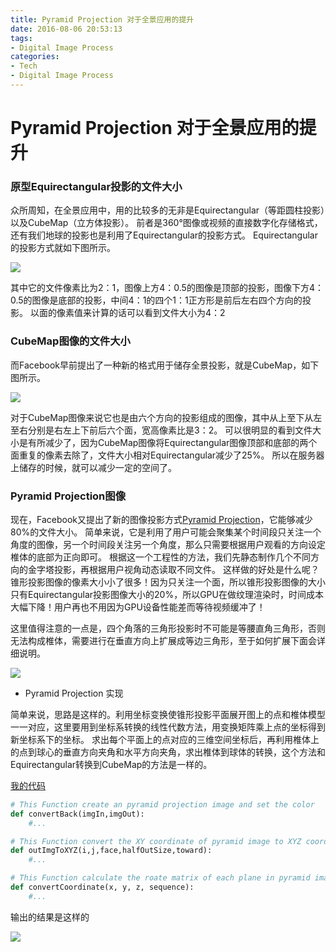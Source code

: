 ```yaml
---
title: Pyramid Projection 对于全景应用的提升
date: 2016-08-06 20:53:13
tags:
- Digital Image Process
categories:
- Tech
- Digital Image Process
---
```


# Pyramid Projection 对于全景应用的提升

### 原型Equirectangular投影的文件大小

众所周知，在全景应用中，用的比较多的无非是Equirectangular（等距圆柱投影）以及CubeMap（立方体投影）。
前者是360°图像或视频的直接数字化存储格式，还有我们地球的投影也是利用了Equirectangular的投影方式。
Equirectangular的投影方式就如下图所示。

![](/img/pyramid-projection/equirectangular1.png)

其中它的文件像素比为2：1，图像上方4：0.5的图像是顶部的投影，图像下方4：0.5的图像是底部的投影，中间4：1的四个1：1正方形是前后左右四个方向的投影。
以面的像素值来计算的话可以看到文件大小为4：2

### CubeMap图像的文件大小

而Facebook早前提出了一种新的格式用于储存全景投影，就是CubeMap，如下图所示。

![](/img/pyramid-projection/cubemap1.png)

对于CubeMap图像来说它也是由六个方向的投影组成的图像，其中从上至下从左至右分别是右左上下前后六个面，宽高像素比是3：2。
可以很明显的看到文件大小是有所减少了，因为CubeMap图像将Equirectangular图像顶部和底部的两个面重复的像素去除了，文件大小相对Equirectangular减少了25%。
所以在服务器上储存的时候，就可以减少一定的空间了。

### Pyramid Projection图像

现在，Facebook又提出了新的图像投影方式[Pyramid Projection](https://code.facebook.com/posts/1126354007399553/next-generation-video-encoding-techniques-for-360-video-and-vr/)，它能够减少80%的文件大小。
简单来说，它是利用了用户可能会聚集某个时间段只关注一个角度的图像，另一个时间段关注另一个角度，那么只需要根据用户观看的方向设定椎体的底部为正向即可。
根据这一个工程性的方法，我们先静态制作几个不同方向的金字塔投影，再根据用户视角动态读取不同文件。
这样做的好处是什么呢？锥形投影图像的像素大小小了很多！因为只关注一个面，所以锥形投影图像的大小只有Equirectangular投影图像大小的20%，所以GPU在做纹理渲染时，时间成本大幅下降！用户再也不用因为GPU设备性能差而等待视频缓冲了！

这里值得注意的一点是，四个角落的三角形投影时不可能是等腰直角三角形，否则无法构成椎体，需要进行在垂直方向上扩展成等边三角形，至于如何扩展下面会详细说明。

![](/img/pyramid-projection/pyramid1.jpg)

- Pyramid Projection 实现

简单来说，思路是这样的。利用坐标变换使锥形投影平面展开图上的点和椎体模型一一对应，这里要用到坐标系转换的线性代数方法，用变换矩阵乘上点的坐标得到新坐标系下的坐标。
求出每个平面上的点对应的三维空间坐标后，再利用椎体上的点到球心的垂直方向夹角和水平方向夹角，求出椎体到球体的转换，这个方法和Equirectangular转换到CubeMap的方法是一样的。

[我的代码](https://github.com/MinoGump/360ImagePyramidProjection)

```py
# This Function create an pyramid projection image and set the color 
def convertBack(imgIn,imgOut):
    #...

# This Function convert the XY coordinate of pyramid image to XYZ coordinate of pyramid model 
def outImgToXYZ(i,j,face,halfOutSize,toward):
    #...

# This Function calculate the roate matrix of each plane in pyramid image
def convertCoordinate(x, y, z, sequence):
    #...
```

输出的结果是这样的

![](/img/pyramid-projection/output.jpg)
